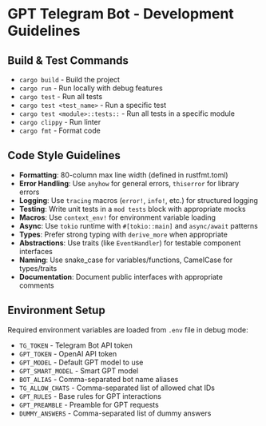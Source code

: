 # GPT Telegram Bot - Development Guidelines

## Build & Test Commands
- `cargo build` - Build the project
- `cargo run` - Run locally with debug features
- `cargo test` - Run all tests
- `cargo test <test_name>` - Run a specific test
- `cargo test <module>::tests::` - Run all tests in a specific module
- `cargo clippy` - Run linter
- `cargo fmt` - Format code

## Code Style Guidelines
- **Formatting**: 80-column max line width (defined in rustfmt.toml)
- **Error Handling**: Use `anyhow` for general errors, `thiserror` for library errors
- **Logging**: Use `tracing` macros (`error!`, `info!`, etc.) for structured logging
- **Testing**: Write unit tests in a `mod tests` block with appropriate mocks
- **Macros**: Use `context_env!` for environment variable loading
- **Async**: Use `tokio` runtime with `#[tokio::main]` and `async/await` patterns
- **Types**: Prefer strong typing with `derive_more` when appropriate
- **Abstractions**: Use traits (like `EventHandler`) for testable component interfaces
- **Naming**: Use snake_case for variables/functions, CamelCase for types/traits
- **Documentation**: Document public interfaces with appropriate comments

## Environment Setup
Required environment variables are loaded from `.env` file in debug mode:
- `TG_TOKEN` - Telegram Bot API token
- `GPT_TOKEN` - OpenAI API token
- `GPT_MODEL` - Default GPT model to use
- `GPT_SMART_MODEL` - Smart GPT model
- `BOT_ALIAS` - Comma-separated bot name aliases
- `TG_ALLOW_CHATS` - Comma-separated list of allowed chat IDs
- `GPT_RULES` - Base rules for GPT interactions
- `GPT_PREAMBLE` - Preamble for GPT requests
- `DUMMY_ANSWERS` - Comma-separated list of dummy answers